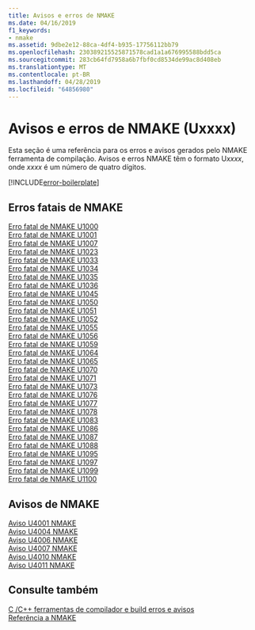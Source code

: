```yaml
---
title: Avisos e erros de NMAKE
ms.date: 04/16/2019
f1_keywords:
- nmake
ms.assetid: 9dbe2e12-88ca-4df4-b935-17756112bb79
ms.openlocfilehash: 230389215525871578cad1a1a676995588bdd5ca
ms.sourcegitcommit: 283cb64fd7958a6b7fbf0cd8534de99ac8d408eb
ms.translationtype: MT
ms.contentlocale: pt-BR
ms.lasthandoff: 04/28/2019
ms.locfileid: "64856980"
---
```

# <a name="nmake-errors-and-warnings-uxxxx"></a>Avisos e erros de NMAKE (Uxxxx)

Esta seção é uma referência para os erros e avisos gerados pelo NMAKE ferramenta de compilação. Avisos e erros NMAKE têm o formato U*xxxx*, onde *xxxx* é um número de quatro dígitos.

[!INCLUDE[error-boilerplate](../../error-messages/includes/error-boilerplate.md)]

## <a name="nmake-fatal-errors"></a>Erros fatais de NMAKE

[Erro fatal de NMAKE U1000](nmake-fatal-error-u1000.md) \
[Erro fatal de NMAKE U1001](nmake-fatal-error-u1001.md) \
[Erro fatal de NMAKE U1007](nmake-fatal-error-u1007.md) \
[Erro fatal de NMAKE U1023](nmake-fatal-error-u1023.md) \
[Erro fatal de NMAKE U1033](nmake-fatal-error-u1033.md) \
[Erro fatal de NMAKE U1034](nmake-fatal-error-u1034.md) \
[Erro fatal de NMAKE U1035](nmake-fatal-error-u1035.md) \
[Erro fatal de NMAKE U1036](nmake-fatal-error-u1036.md) \
[Erro fatal de NMAKE U1045](nmake-fatal-error-u1045.md) \
[Erro fatal de NMAKE U1050](nmake-fatal-error-u1050.md) \
[Erro fatal de NMAKE U1051](nmake-fatal-error-u1051.md) \
[Erro fatal de NMAKE U1052](nmake-fatal-error-u1052.md) \
[Erro fatal de NMAKE U1055](nmake-fatal-error-u1055.md) \
[Erro fatal de NMAKE U1056](nmake-fatal-error-u1056.md) \
[Erro fatal de NMAKE U1059](nmake-fatal-error-u1059.md) \
[Erro fatal de NMAKE U1064](nmake-fatal-error-u1064.md) \
[Erro fatal de NMAKE U1065](nmake-fatal-error-u1065.md) \
[Erro fatal de NMAKE U1070](nmake-fatal-error-u1070.md) \
[Erro fatal de NMAKE U1071](nmake-fatal-error-u1071.md) \
[Erro fatal de NMAKE U1073](nmake-fatal-error-u1073.md) \
[Erro fatal de NMAKE U1076](nmake-fatal-error-u1076.md) \
[Erro fatal de NMAKE U1077](nmake-fatal-error-u1077.md) \
[Erro fatal de NMAKE U1078](nmake-fatal-error-u1078.md) \
[Erro fatal de NMAKE U1083](nmake-fatal-error-u1083.md) \
[Erro fatal de NMAKE U1086](nmake-fatal-error-u1086.md) \
[Erro fatal de NMAKE U1087](nmake-fatal-error-u1087.md) \
[Erro fatal de NMAKE U1088](nmake-fatal-error-u1088.md) \
[Erro fatal de NMAKE U1095](nmake-fatal-error-u1095.md) \
[Erro fatal de NMAKE U1097](nmake-fatal-error-u1097.md) \
[Erro fatal de NMAKE U1099](nmake-fatal-error-u1099.md) \
[Erro fatal de NMAKE U1100](nmake-fatal-error-u1100.md)

## <a name="nmake-warnings"></a>Avisos de NMAKE

[Aviso U4001 NMAKE](nmake-warning-u4001.md) \
[Aviso U4004 NMAKE](nmake-warning-u4004.md) \
[Aviso U4006 NMAKE](nmake-warning-u4006.md) \
[Aviso U4007 NMAKE](nmake-warning-u4007.md) \
[Aviso U4010 NMAKE](nmake-warning-u4010.md) \
[Aviso U4011 NMAKE](nmake-warning-u4011.md)

## <a name="see-also"></a>Consulte também

[C /C++ ferramentas de compilador e build erros e avisos](../compiler-errors-1/c-cpp-build-errors.md) \
[Referência a NMAKE](../../build/reference/nmake-reference.md)
